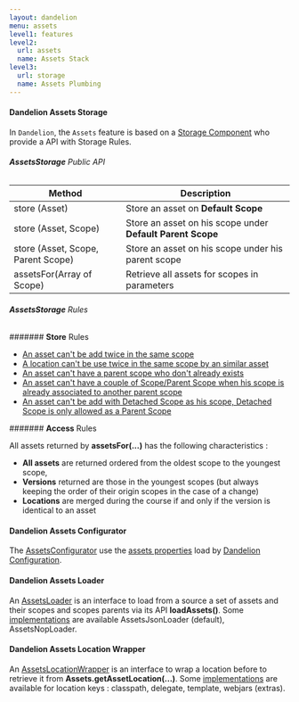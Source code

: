 ```yaml
---
layout: dandelion
menu: assets
level1: features
level2:
  url: assets
  name: Assets Stack
level3:
  url: storage
  name: Assets Plumbing
---
```


#### Dandelion Assets Storage
In `Dandelion`, the `Assets` feature is based on a [Storage Component](/dandelion/ref/javadoc/dandelion-core/com/github/dandelion/core/asset/AssetsStorage.html) who provide a API with Storage Rules.

###### **AssetsStorage** Public API
<table class="table table-bordered">
	<thead>
		<tr>
			<th style="width: 40%">Method</th>
			<th style="width: 60%">Description</th>
		</tr>
	</thead>
	<tbody>
		<tr>
			<td>store (Asset)</td>
			<td>Store an asset on <b>Default Scope</b></td>
		</tr>
		<tr>
			<td>store (Asset, Scope)</td>
			<td>Store an asset on his scope under <b>Default Parent Scope</b></td>
		</tr>
		<tr>
			<td>store (Asset, Scope, Parent Scope)</td>
			<td>Store an asset on his scope under his parent scope</td>
		</tr>
		<tr>
		    <td>assetsFor(Array of Scope)</td>
		    <td>Retrieve all assets for scopes in parameters</td>
		</tr>
	</tbody>
</table>

###### **AssetsStorage** Rules

####### **Store** Rules

* [An asset can't be add twice in the same scope](/dandelion/ref/javadoc/dandelion-core/com/github/dandelion/core/asset/AssetsStorageError.html#ASSET_ALREADY_EXISTS_IN_SCOPE)
* [A location can't be use twice in the same scope by an similar asset](/dandelion/ref/javadoc/dandelion-core/com/github/dandelion/core/asset/AssetsStorageError.html#ASSET_LOCATION_ALREADY_EXISTS_IN_SCOPE)
* [An asset can't have a parent scope who don't already exists](/dandelion/ref/javadoc/dandelion-core/com/github/dandelion/core/asset/AssetsStorageError.html#UNDEFINED_PARENT_SCOPE)
* [An asset can't have a couple of Scope/Parent Scope when his scope is already associated to another parent scope](/dandelion/ref/javadoc/dandelion-core/com/github/dandelion/core/asset/AssetsStorageError.html#PARENT_SCOPE_INCOMPATIBILITY)
* [An asset can't be add with Detached Scope as his scope, Detached Scope is only allowed as a Parent Scope](/dandelion/ref/javadoc/dandelion-core/com/github/dandelion/core/asset/AssetsStorageError.html#DETACHED_SCOPE_NOT_ALLOWED)

####### **Access** Rules

All assets returned by **assetsFor(...)** has the following characteristics :
* **All assets** are returned ordered from the oldest scope to the youngest scope,
* **Versions** returned are those in the youngest scopes (but always keeping the order of their origin scopes in the case of a change)
* **Locations** are merged during the course if and only if the version is identical to an asset


#### Dandelion Assets Configurator
The [AssetsConfigurator](/dandelion/ref/javadoc/dandelion-core/com/github/dandelion/core/asset/AssetsConfigurator.html) use the [assets properties](/dandelion/features/assets/configuration.html) load by [Dandelion Configuration](/dandelion/ref/configuration/).

#### Dandelion Assets Loader
An [AssetsLoader](/dandelion/ref/javadoc/dandelion-core/com/github/dandelion/core/asset/AssetsLoader.html) is an interface to load from a source a set of assets and their scopes and scopes parents via its API **loadAssets()**.
Some [implementations](/dandelion/features/assets/loaders.html) are available AssetsJsonLoader (default), AssetsNopLoader.

#### Dandelion Assets Location Wrapper
An [AssetsLocationWrapper](/dandelion/ref/javadoc/dandelion-core/com/github/dandelion/core/asset/AssetsLocationWrapper.html) is an interface to wrap a location before to retrieve it from **Assets.getAssetLocation(...)**.
Some [implementations](/dandelion/features/assets/wrappers.html) are available for location keys : classpath, delegate, template, webjars (extras).